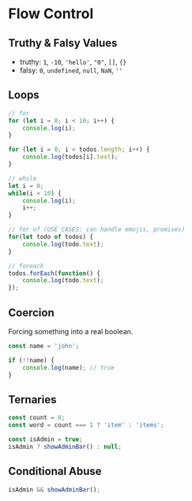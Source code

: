 # Flow Control

## Truthy & Falsy Values
* truthy: `1`, `-10`, `'hello'`, `"0"`, `[]`, `{}`
* falsy: `0`, `undefined`, `null`, `NaN`, `''`

## Loops

```js
// for
for (let i = 0; i < 10; i++) {
	console.log(i);
}

for (let i = 0; i < todos.length; i++) {
	console.log(todos[i].text);
}

// while
let i = 0;
while(i < 10) {
	console.log(i);
	i++;
}

// for of (USE CASES: can handle emojis, promises)
for(let todo of todos) {
	console.log(todo.text);
}

// foreach
todos.forEach(function() {
	console.log(todo.text);
});

```

## Coercion

Forcing something into a real boolean.

```js
const name = 'john';

if (!!name) {
	console.log(name); // true
}
```

## Ternaries

```js
const count = 0;
const word = count === 1 ? 'item' : 'items';

const isAdmin = true;
isAdmin ? showAdminBar() : null;
```

## Conditional Abuse

```js
isAdmin && showAdminBar();
```
